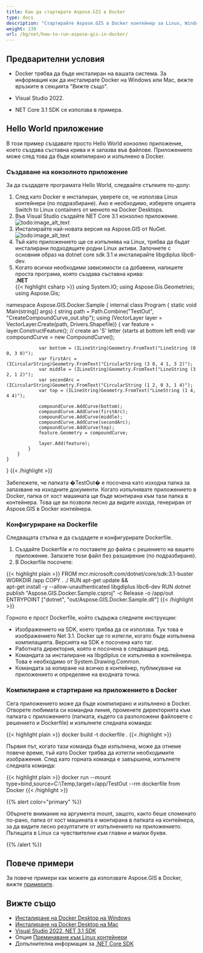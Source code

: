 ```yaml
---
title: Как да стартирате Aspose.GIS в Docker
type: docs
description: "Стартирайте Aspose.GIS в Docker контейнер за Linux, Windows Server и всяка операционна система."
weight: 139
url: /bg/net/how-to-run-aspose-gis-in-docker/
---
```


## Предварителни условия

- Docker трябва да бъде инсталиран на вашата система. За информация как да инсталирате Docker на Windows или Mac, вижте връзките в секцията "Вижте също".

- Visual Studio 2022.

- NET Core 3.1 SDK се използва в примера.


## Hello World приложение

В този пример създавате просто Hello World конзолно приложение, което създава съставна крива и я запазва във файлове. Приложението може след това да бъде компилирано и изпълнено в Docker.

### Създаване на конзолното приложение

За да създадете програмата Hello World, следвайте стъпките по-долу:
1. След като Docker е инсталиран, уверете се, че използва Linux контейнери (по подразбиране). Ако е необходимо, изберете опцията Switch to Linux containers от менюто на Docker Desktops.
1. Във Visual Studio създайте NET Core 3.1 конзолно приложение.<br>
![todo:image_alt_text](create-a-new-project.png)<br>
1. Инсталирайте най-новата версия на Aspose.GIS от NuGet.<br>
![todo:image_alt_text](nuget-aspose-gis.png)<br>
1. Тъй като приложението ще се изпълнява на Linux, трябва да бъдат инсталирани подходящите родни Linux активи. Започнете с основния образ на dotnet core sdk 3.1 и инсталирайте libgdiplus libc6-dev.
1. Когато всички необходими зависимости са добавени, напишете проста програма, която създава съставна крива:<br>
**.NET**<br>
{{< highlight csharp >}}
using System.IO;
using Aspose.Gis.Geometries;
using Aspose.Gis;

namespace Aspose.GIS.Docker.Sample
{
    internal class Program
    {
        static void Main(string[] args)
        {
            string path = Path.Combine("TestOut", "CreateCompoundCurve_out.shp");
            using (VectorLayer layer = VectorLayer.Create(path, Drivers.Shapefile))
            {
                var feature = layer.ConstructFeature();
                // create an 'S' letter (starts at bottom left end)
                var compoundCurve = new CompoundCurve();

                var bottom = (ILineString)Geometry.FromText("LineString (0 0, 3 0)");
                var firstArc = (ICircularString)Geometry.FromText("CircularString (3 0, 4 1, 3 2)");
                var middle = (ILineString)Geometry.FromText("LineString (3 2, 1 2)");
                var secondArc = (ICircularString)Geometry.FromText("CircularString (1 2, 0 3, 1 4)");
                var top = (ILineString)Geometry.FromText("LineString (1 4, 4 4)");

                compoundCurve.AddCurve(bottom);
                compoundCurve.AddCurve(firstArc);
                compoundCurve.AddCurve(middle);
                compoundCurve.AddCurve(secondArc);
                compoundCurve.AddCurve(top);
                feature.Geometry = compoundCurve;

                layer.Add(feature);
            }
        }
    }
}
{{< /highlight >}}

Забележете, че папката �TestOut� е посочена като изходна папка за запазване на изходните документи. Когато изпълнявате приложението в Docker, папка от хост машината ще бъде монтирана към тази папка в контейнера. Това ще ви позволи лесно да видите изхода, генериран от Aspose.GIS в Docker контейнера.

### Конфигуриране на Dockerfile

Следващата стъпка е да създадете и конфигурирате Dockerfile.

1. Създайте Dockerfile и го поставете до файла с решението на вашето приложение. Запазете този файл без разширение (по подразбиране).
1. В Dockerfile посочете:

{{< highlight plain >}}
FROM mcr.microsoft.com/dotnet/core/sdk:3.1-buster 
WORKDIR /app
COPY . ./
RUN apt-get update && \
    apt-get install -y --allow-unauthenticated libgdiplus libc6-dev
RUN dotnet publish "Aspose.GIS.Docker.Sample.csproj" -c Release -o /app/out
ENTRYPOINT ["dotnet", "out/Aspose.GIS.Docker.Sample.dll"]
{{< /highlight >}}

Горното е прост Dockerfile, който съдържа следните инструкции:

- Изображението на SDK, което трябва да се използва. Тук това е изображението Net 3.1. Docker ще го изтегли, когато бъде изпълнена компилацията. Версията на SDK е посочена като таг.
- Работната директория, която е посочена в следващия ред.
- Командата за инсталиране на libgdiplus се изпълнява в контейнера. Това е необходимо от System.Drawing.Common.
- Командата за копиране на всичко в контейнер, публикуване на приложението и определяне на входната точка.

### Компилиране и стартиране на приложението в Docker

Сега приложението може да бъде компилирано и изпълнено в Docker. Отворете любимата си командна линия, променете директорията към папката с приложението (папката, където са разположени файловете с решението и Dockerfile) и изпълнете следната команда:

{{< highlight plain >}}
docker build -t dockerfile .
{{< /highlight >}}

Първия път, когато тази команда бъде изпълнена, може да отнеме повече време, тъй като Docker трябва да изтегли необходимите изображения. След като горната команда е завършена, изпълнете следната команда:

{{< highlight plain >}}
docker run --mount type=bind,source=C:\Temp,target=/app/TestOut --rm dockerfile from Docker
{{< /highlight >}}

{{% alert color="primary" %}} 

Обърнете внимание на аргумента mount, защото, както беше споменато по-рано, папка от хост машината е монтирана в папката на контейнера, за да видите лесно резултатите от изпълнението на приложението. Пътищата в Linux са чувствителни към главни и малки букви.

{{% /alert %}}


## Повече примери

За повече примери как можете да използвате Aspose.GIS в Docker, вижте [примерите](https://github.com/aspose-gis/Aspose.Gis-for-.NET).


## Вижте също

- [Инсталиране на Docker Desktop на Windows](https://docs.docker.com/docker-for-windows/install/)
- [Инсталиране на Docker Desktop на Mac](https://docs.docker.com/docker-for-mac/install/)
- [Visual Studio 2022, NET 3.1 SDK](https://docs.microsoft.com/en-us/dotnet/core/install/windows?tabs=netcore31#dependencies)
- Опция [Преминаване към Linux контейнери](https://docs.docker.com/docker-for-windows/#switch-between-windows-and-linux-containers)
- Допълнителна информация за [.NET Core SDK](https://hub.docker.com/_/microsoft-dotnet-sdk)
